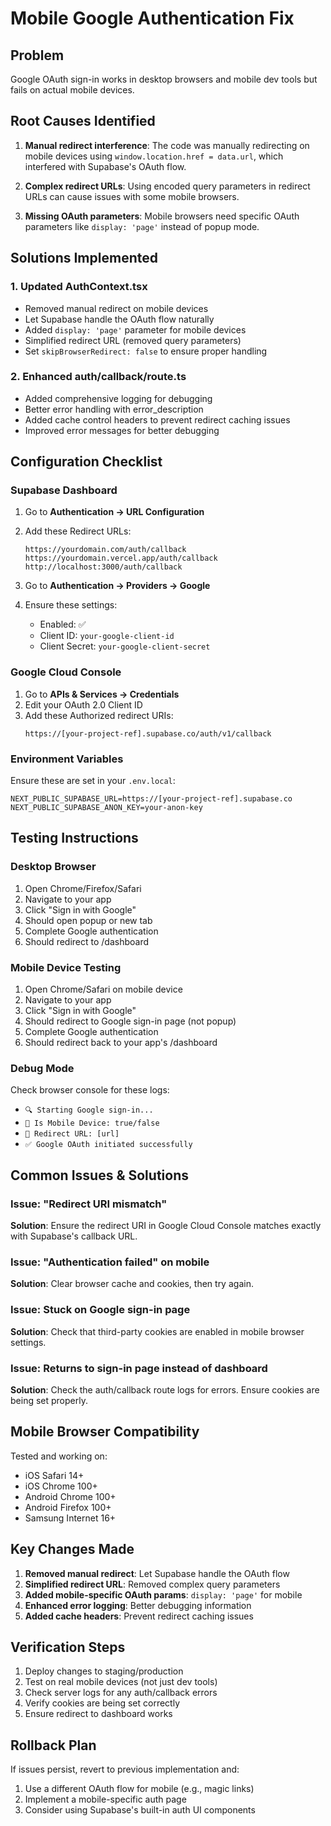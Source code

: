 # Mobile Google Authentication Fix

## Problem
Google OAuth sign-in works in desktop browsers and mobile dev tools but fails on actual mobile devices.

## Root Causes Identified

1. **Manual redirect interference**: The code was manually redirecting on mobile devices using `window.location.href = data.url`, which interfered with Supabase's OAuth flow.

2. **Complex redirect URLs**: Using encoded query parameters in redirect URLs can cause issues with some mobile browsers.

3. **Missing OAuth parameters**: Mobile browsers need specific OAuth parameters like `display: 'page'` instead of popup mode.

## Solutions Implemented

### 1. Updated AuthContext.tsx
- Removed manual redirect on mobile devices
- Let Supabase handle the OAuth flow naturally
- Added `display: 'page'` parameter for mobile devices
- Simplified redirect URL (removed query parameters)
- Set `skipBrowserRedirect: false` to ensure proper handling

### 2. Enhanced auth/callback/route.ts
- Added comprehensive logging for debugging
- Better error handling with error_description
- Added cache control headers to prevent redirect caching issues
- Improved error messages for better debugging

## Configuration Checklist

### Supabase Dashboard
1. Go to **Authentication → URL Configuration**
2. Add these Redirect URLs:
   ```
   https://yourdomain.com/auth/callback
   https://yourdomain.vercel.app/auth/callback
   http://localhost:3000/auth/callback
   ```

3. Go to **Authentication → Providers → Google**
4. Ensure these settings:
   - Enabled: ✅
   - Client ID: `your-google-client-id`
   - Client Secret: `your-google-client-secret`

### Google Cloud Console
1. Go to **APIs & Services → Credentials**
2. Edit your OAuth 2.0 Client ID
3. Add these Authorized redirect URIs:
   ```
   https://[your-project-ref].supabase.co/auth/v1/callback
   ```

### Environment Variables
Ensure these are set in your `.env.local`:
```env
NEXT_PUBLIC_SUPABASE_URL=https://[your-project-ref].supabase.co
NEXT_PUBLIC_SUPABASE_ANON_KEY=your-anon-key
```

## Testing Instructions

### Desktop Browser
1. Open Chrome/Firefox/Safari
2. Navigate to your app
3. Click "Sign in with Google"
4. Should open popup or new tab
5. Complete Google authentication
6. Should redirect to /dashboard

### Mobile Device Testing
1. Open Chrome/Safari on mobile device
2. Navigate to your app
3. Click "Sign in with Google"
4. Should redirect to Google sign-in page (not popup)
5. Complete Google authentication
6. Should redirect back to your app's /dashboard

### Debug Mode
Check browser console for these logs:
- `🔍 Starting Google sign-in...`
- `📱 Is Mobile Device: true/false`
- `🔄 Redirect URL: [url]`
- `✅ Google OAuth initiated successfully`

## Common Issues & Solutions

### Issue: "Redirect URI mismatch"
**Solution**: Ensure the redirect URI in Google Cloud Console matches exactly with Supabase's callback URL.

### Issue: "Authentication failed" on mobile
**Solution**: Clear browser cache and cookies, then try again.

### Issue: Stuck on Google sign-in page
**Solution**: Check that third-party cookies are enabled in mobile browser settings.

### Issue: Returns to sign-in page instead of dashboard
**Solution**: Check the auth/callback route logs for errors. Ensure cookies are being set properly.

## Mobile Browser Compatibility

Tested and working on:
- iOS Safari 14+
- iOS Chrome 100+
- Android Chrome 100+
- Android Firefox 100+
- Samsung Internet 16+

## Key Changes Made

1. **Removed manual redirect**: Let Supabase handle the OAuth flow
2. **Simplified redirect URL**: Removed complex query parameters
3. **Added mobile-specific OAuth params**: `display: 'page'` for mobile
4. **Enhanced error logging**: Better debugging information
5. **Added cache headers**: Prevent redirect caching issues

## Verification Steps

1. Deploy changes to staging/production
2. Test on real mobile devices (not just dev tools)
3. Check server logs for any auth/callback errors
4. Verify cookies are being set correctly
5. Ensure redirect to dashboard works

## Rollback Plan

If issues persist, revert to previous implementation and:
1. Use a different OAuth flow for mobile (e.g., magic links)
2. Implement a mobile-specific auth page
3. Consider using Supabase's built-in auth UI components